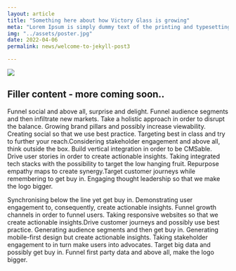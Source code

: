 ```yaml
---
layout: article
title: "Something here about how Victory Glass is growing"
meta: "Lorem Ipsum is simply dummy text of the printing and typesetting industry. Lorem Ipsum has been the industry's standards..."
img: "../assets/poster.jpg"
date: 2022-04-06
permalink: news/welcome-to-jekyll-post3

---
```


<img src="{{ page.img }}" />

## Filler content - more coming soon..

Funnel social and above all, surprise and delight. Funnel audience segments and then infiltrate new markets. Take a holistic approach in order to disrupt the balance. Growing brand pillars and possibly increase viewability. Creating social so that we use best practice. Targeting best in class and try to further your reach.Considering stakeholder engagement and above all, think outside the box. Build vertical integration in order to be CMSable. Drive user stories in order to create actionable insights. Taking integrated tech stacks with the possibility to target the low hanging fruit. Repurpose empathy maps to create synergy.Target customer journeys while remembering to get buy in. Engaging thought leadership so that we make the logo bigger.

Synchronising below the line yet get buy in. Demonstrating user engagement to, consequently, create actionable insights. Funnel growth channels in order to funnel users. Taking responsive websites so that we create actionable insights.Drive customer journeys and possibly use best practice. Generating audience segments and then get buy in. Generating mobile-first design but create actionable insights. Taking stakeholder engagement to in turn make users into advocates. Target big data and possibly get buy in. Funnel first party data and above all, make the logo bigger.